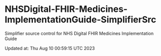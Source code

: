 # NHSDigital-FHIR-Medicines-ImplementationGuide-SimplifierSrc  
Simplifier source control for NHS Digital FHIR Medicines Implementation Guide  


Updated at: Thu Aug 10 00:59:15 UTC 2023
